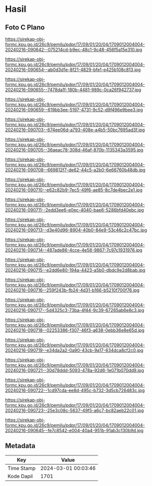 # Hasil

## Foto C Plano

https://sirekap-obj-formc.kpu.go.id/26c9/pemilu/pdpr/17/09/01/20/04/1709012004004-20240216-090642--075214cd-b9ec-48c1-9c48-456f5a15e310.jpg

https://sirekap-obj-formc.kpu.go.id/26c9/pemilu/pdpr/17/09/01/20/04/1709012004004-20240216-090654--ab0d3d1e-8f21-4829-bfe1-e425b108c813.jpg

https://sirekap-obj-formc.kpu.go.id/26c9/pemilu/pdpr/17/09/01/20/04/1709012004004-20240216-090655--7478da1f-180b-4481-989c-0ca26f942737.jpg

https://sirekap-obj-formc.kpu.go.id/26c9/pemilu/pdpr/17/09/01/20/04/1709012004004-20240216-090659--619bb3ee-5197-4731-9c52-d9f496e9bee3.jpg

https://sirekap-obj-formc.kpu.go.id/26c9/pemilu/pdpr/17/09/01/20/04/1709012004004-20240216-090703--674ee06d-a793-408e-a4b5-50bc7695ad3f.jpg

https://sirekap-obj-formc.kpu.go.id/26c9/pemilu/pdpr/17/09/01/20/04/1709012004004-20240216-090705--36aeac78-308d-46af-870b-1135343a3595.jpg

https://sirekap-obj-formc.kpu.go.id/26c9/pemilu/pdpr/17/09/01/20/04/1709012004004-20240216-090708--669812f7-de62-44c5-a2b0-6e66760b48db.jpg

https://sirekap-obj-formc.kpu.go.id/26c9/pemilu/pdpr/17/09/01/20/04/1709012004004-20240216-090710--e62c82b9-7ec5-49f6-ae85-8c7de4bec2e1.jpg

https://sirekap-obj-formc.kpu.go.id/26c9/pemilu/pdpr/17/09/01/20/04/1709012004004-20240216-090711--2edd3ee6-e0ec-4040-bae6-5286bfd40ebc.jpg

https://sirekap-obj-formc.kpu.go.id/26c9/pemilu/pdpr/17/09/01/20/04/1709012004004-20240216-090713--d3e40d96-8904-40b0-84e9-53c46c2c47bc.jpg

https://sirekap-obj-formc.kpu.go.id/26c9/pemilu/pdpr/17/09/01/20/04/1709012004004-20240216-090714--487ade86-4cce-4e58-9867-7c97c1931976.jpg

https://sirekap-obj-formc.kpu.go.id/26c9/pemilu/pdpr/17/09/01/20/04/1709012004004-20240216-090715--e2dd6e80-194a-4423-a5b0-dbdc9e2d8bab.jpg

https://sirekap-obj-formc.kpu.go.id/26c9/pemilu/pdpr/17/09/01/20/04/1709012004004-20240216-090716--259f243b-fb24-4d31-b166-b5210f700f76.jpg

https://sirekap-obj-formc.kpu.go.id/26c9/pemilu/pdpr/17/09/01/20/04/1709012004004-20240216-090717--5d4325c3-73ba-4f44-9c39-67265ab6e8c3.jpg

https://sirekap-obj-formc.kpu.go.id/26c9/pemilu/pdpr/17/09/01/20/04/1709012004004-20240216-090718--02253386-f307-46f3-a638-0ebb36e8e65d.jpg

https://sirekap-obj-formc.kpu.go.id/26c9/pemilu/pdpr/17/09/01/20/04/1709012004004-20240216-090719--e34da2a2-0a90-43cb-9a17-634dca8cf2c0.jpg

https://sirekap-obj-formc.kpu.go.id/26c9/pemilu/pdpr/17/09/01/20/04/1709012004004-20240216-090721--30d78ddd-5093-478a-92d6-1e071b070dd9.jpg

https://sirekap-obj-formc.kpu.go.id/26c9/pemilu/pdpr/17/09/01/20/04/1709012004004-20240216-090722--1cd97cda-ee8d-495c-b732-3d5cb726483c.jpg

https://sirekap-obj-formc.kpu.go.id/26c9/pemilu/pdpr/17/09/01/20/04/1709012004004-20240216-090723--25e3c08c-5637-49f5-a6c7-bc82aeb22c01.jpg

https://sirekap-obj-formc.kpu.go.id/26c9/pemilu/pdpr/17/09/01/20/04/1709012004004-20240216-090645--fe7c8542-e004-40a4-951b-91ab3c130b9d.jpg


## Metadata

| Key        | Value               |
| ---------- | ------------------- |
| Time Stamp | 2024-03-01 00:03:46 |
| Kode Dapil | 1701                |



